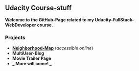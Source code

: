 ## Udacity Course-stuff
**Welcome to the GitHub-Page related to my Udacity-FullStack-WebDeveloper course.**
### Projects
- **[Neighborhood-Map](/neighborhood-map/)** (_accessible online_)
- **MultiUser-Blog**
- **Movie Trailer Page**
- **_ More will come! _**